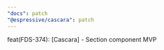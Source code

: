 ```yaml
---
"docs": patch
"@espressive/cascara": patch
---
```


feat(FDS-374): [Cascara] - Section component MVP
